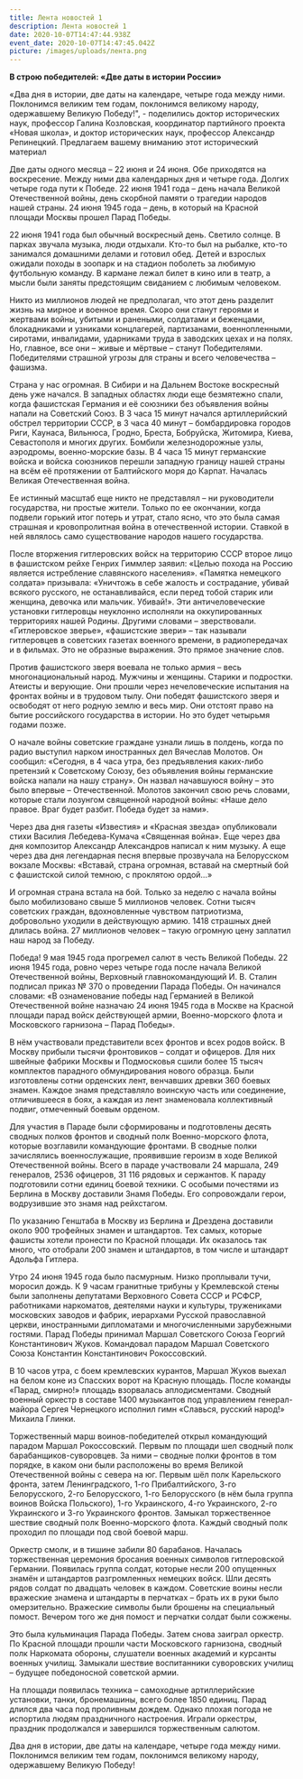```yaml
---
title: Лента новостей 1
description: Лента новостей 1
date: 2020-10-07T14:47:44.938Z
event_date: 2020-10-07T14:47:45.042Z
picture: /images/uploads/лента.png
---
```

<!--\[if !mso]>
<style>
v\:* {behavior:url(#default#VML);}
o\:* {behavior:url(#default#VML);}
w\:* {behavior:url(#default#VML);}
.shape {behavior:url(#default#VML);}
</style>
<!\[endif]-->

<!--\[if gte mso 9]><xml>
 <o:OfficeDocumentSettings>
  <o:AllowPNG/>
 </o:OfficeDocumentSettings>
</xml><!\[endif]-->

<!--\[if gte mso 9]><xml>
 <w:WordDocument>
  <w:View>Normal</w:View>
  <w:Zoom>0</w:Zoom>
  <w:TrackMoves>false</w:TrackMoves>
  <w:TrackFormatting/>
  <w:PunctuationKerning/>
  <w:ValidateAgainstSchemas/>
  <w:SaveIfXMLInvalid>false</w:SaveIfXMLInvalid>
  <w:IgnoreMixedContent>false</w:IgnoreMixedContent>
  <w:AlwaysShowPlaceholderText>false</w:AlwaysShowPlaceholderText>
  <w:DoNotPromoteQF/>
  <w:LidThemeOther>RU</w:LidThemeOther>
  <w:LidThemeAsian>X-NONE</w:LidThemeAsian>
  <w:LidThemeComplexScript>X-NONE</w:LidThemeComplexScript>
  <w:Compatibility>
   <w:BreakWrappedTables/>
   <w:SnapToGridInCell/>
   <w:WrapTextWithPunct/>
   <w:UseAsianBreakRules/>
   <w:DontGrowAutofit/>
   <w:SplitPgBreakAndParaMark/>
   <w:EnableOpenTypeKerning/>
   <w:DontFlipMirrorIndents/>
   <w:OverrideTableStyleHps/>
  </w:Compatibility>
  <m:mathPr>
   <m:mathFont m:val="Cambria Math"/>
   <m:brkBin m:val="before"/>
   <m:brkBinSub m:val="&#45;-"/>
   <m:smallFrac m:val="off"/>
   <m:dispDef/>
   <m:lMargin m:val="0"/>
   <m:rMargin m:val="0"/>
   <m:defJc m:val="centerGroup"/>
   <m:wrapIndent m:val="1440"/>
   <m:intLim m:val="subSup"/>
   <m:naryLim m:val="undOvr"/>
  </m:mathPr></w:WordDocument>
</xml><!\[endif]-->

<!--\[if gte mso 9]><xml>
 <w:LatentStyles DefLockedState="false" DefUnhideWhenUsed="true"
  DefSemiHidden="true" DefQFormat="false" DefPriority="99"
  LatentStyleCount="267">
  <w:LsdException Locked="false" Priority="0" SemiHidden="false"
   UnhideWhenUsed="false" QFormat="true" Name="Normal"/>
  <w:LsdException Locked="false" Priority="9" SemiHidden="false"
   UnhideWhenUsed="false" QFormat="true" Name="heading 1"/>
  <w:LsdException Locked="false" Priority="9" QFormat="true" Name="heading 2"/>
  <w:LsdException Locked="false" Priority="9" QFormat="true" Name="heading 3"/>
  <w:LsdException Locked="false" Priority="9" QFormat="true" Name="heading 4"/>
  <w:LsdException Locked="false" Priority="9" QFormat="true" Name="heading 5"/>
  <w:LsdException Locked="false" Priority="9" QFormat="true" Name="heading 6"/>
  <w:LsdException Locked="false" Priority="9" QFormat="true" Name="heading 7"/>
  <w:LsdException Locked="false" Priority="9" QFormat="true" Name="heading 8"/>
  <w:LsdException Locked="false" Priority="9" QFormat="true" Name="heading 9"/>
  <w:LsdException Locked="false" Priority="39" Name="toc 1"/>
  <w:LsdException Locked="false" Priority="39" Name="toc 2"/>
  <w:LsdException Locked="false" Priority="39" Name="toc 3"/>
  <w:LsdException Locked="false" Priority="39" Name="toc 4"/>
  <w:LsdException Locked="false" Priority="39" Name="toc 5"/>
  <w:LsdException Locked="false" Priority="39" Name="toc 6"/>
  <w:LsdException Locked="false" Priority="39" Name="toc 7"/>
  <w:LsdException Locked="false" Priority="39" Name="toc 8"/>
  <w:LsdException Locked="false" Priority="39" Name="toc 9"/>
  <w:LsdException Locked="false" Priority="35" QFormat="true" Name="caption"/>
  <w:LsdException Locked="false" Priority="10" SemiHidden="false"
   UnhideWhenUsed="false" QFormat="true" Name="Title"/>
  <w:LsdException Locked="false" Priority="1" Name="Default Paragraph Font"/>
  <w:LsdException Locked="false" Priority="11" SemiHidden="false"
   UnhideWhenUsed="false" QFormat="true" Name="Subtitle"/>
  <w:LsdException Locked="false" Priority="22" SemiHidden="false"
   UnhideWhenUsed="false" QFormat="true" Name="Strong"/>
  <w:LsdException Locked="false" Priority="20" SemiHidden="false"
   UnhideWhenUsed="false" QFormat="true" Name="Emphasis"/>
  <w:LsdException Locked="false" Priority="59" SemiHidden="false"
   UnhideWhenUsed="false" Name="Table Grid"/>
  <w:LsdException Locked="false" UnhideWhenUsed="false" Name="Placeholder Text"/>
  <w:LsdException Locked="false" Priority="1" SemiHidden="false"
   UnhideWhenUsed="false" QFormat="true" Name="No Spacing"/>
  <w:LsdException Locked="false" Priority="60" SemiHidden="false"
   UnhideWhenUsed="false" Name="Light Shading"/>
  <w:LsdException Locked="false" Priority="61" SemiHidden="false"
   UnhideWhenUsed="false" Name="Light List"/>
  <w:LsdException Locked="false" Priority="62" SemiHidden="false"
   UnhideWhenUsed="false" Name="Light Grid"/>
  <w:LsdException Locked="false" Priority="63" SemiHidden="false"
   UnhideWhenUsed="false" Name="Medium Shading 1"/>
  <w:LsdException Locked="false" Priority="64" SemiHidden="false"
   UnhideWhenUsed="false" Name="Medium Shading 2"/>
  <w:LsdException Locked="false" Priority="65" SemiHidden="false"
   UnhideWhenUsed="false" Name="Medium List 1"/>
  <w:LsdException Locked="false" Priority="66" SemiHidden="false"
   UnhideWhenUsed="false" Name="Medium List 2"/>
  <w:LsdException Locked="false" Priority="67" SemiHidden="false"
   UnhideWhenUsed="false" Name="Medium Grid 1"/>
  <w:LsdException Locked="false" Priority="68" SemiHidden="false"
   UnhideWhenUsed="false" Name="Medium Grid 2"/>
  <w:LsdException Locked="false" Priority="69" SemiHidden="false"
   UnhideWhenUsed="false" Name="Medium Grid 3"/>
  <w:LsdException Locked="false" Priority="70" SemiHidden="false"
   UnhideWhenUsed="false" Name="Dark List"/>
  <w:LsdException Locked="false" Priority="71" SemiHidden="false"
   UnhideWhenUsed="false" Name="Colorful Shading"/>
  <w:LsdException Locked="false" Priority="72" SemiHidden="false"
   UnhideWhenUsed="false" Name="Colorful List"/>
  <w:LsdException Locked="false" Priority="73" SemiHidden="false"
   UnhideWhenUsed="false" Name="Colorful Grid"/>
  <w:LsdException Locked="false" Priority="60" SemiHidden="false"
   UnhideWhenUsed="false" Name="Light Shading Accent 1"/>
  <w:LsdException Locked="false" Priority="61" SemiHidden="false"
   UnhideWhenUsed="false" Name="Light List Accent 1"/>
  <w:LsdException Locked="false" Priority="62" SemiHidden="false"
   UnhideWhenUsed="false" Name="Light Grid Accent 1"/>
  <w:LsdException Locked="false" Priority="63" SemiHidden="false"
   UnhideWhenUsed="false" Name="Medium Shading 1 Accent 1"/>
  <w:LsdException Locked="false" Priority="64" SemiHidden="false"
   UnhideWhenUsed="false" Name="Medium Shading 2 Accent 1"/>
  <w:LsdException Locked="false" Priority="65" SemiHidden="false"
   UnhideWhenUsed="false" Name="Medium List 1 Accent 1"/>
  <w:LsdException Locked="false" UnhideWhenUsed="false" Name="Revision"/>
  <w:LsdException Locked="false" Priority="34" SemiHidden="false"
   UnhideWhenUsed="false" QFormat="true" Name="List Paragraph"/>
  <w:LsdException Locked="false" Priority="29" SemiHidden="false"
   UnhideWhenUsed="false" QFormat="true" Name="Quote"/>
  <w:LsdException Locked="false" Priority="30" SemiHidden="false"
   UnhideWhenUsed="false" QFormat="true" Name="Intense Quote"/>
  <w:LsdException Locked="false" Priority="66" SemiHidden="false"
   UnhideWhenUsed="false" Name="Medium List 2 Accent 1"/>
  <w:LsdException Locked="false" Priority="67" SemiHidden="false"
   UnhideWhenUsed="false" Name="Medium Grid 1 Accent 1"/>
  <w:LsdException Locked="false" Priority="68" SemiHidden="false"
   UnhideWhenUsed="false" Name="Medium Grid 2 Accent 1"/>
  <w:LsdException Locked="false" Priority="69" SemiHidden="false"
   UnhideWhenUsed="false" Name="Medium Grid 3 Accent 1"/>
  <w:LsdException Locked="false" Priority="70" SemiHidden="false"
   UnhideWhenUsed="false" Name="Dark List Accent 1"/>
  <w:LsdException Locked="false" Priority="71" SemiHidden="false"
   UnhideWhenUsed="false" Name="Colorful Shading Accent 1"/>
  <w:LsdException Locked="false" Priority="72" SemiHidden="false"
   UnhideWhenUsed="false" Name="Colorful List Accent 1"/>
  <w:LsdException Locked="false" Priority="73" SemiHidden="false"
   UnhideWhenUsed="false" Name="Colorful Grid Accent 1"/>
  <w:LsdException Locked="false" Priority="60" SemiHidden="false"
   UnhideWhenUsed="false" Name="Light Shading Accent 2"/>
  <w:LsdException Locked="false" Priority="61" SemiHidden="false"
   UnhideWhenUsed="false" Name="Light List Accent 2"/>
  <w:LsdException Locked="false" Priority="62" SemiHidden="false"
   UnhideWhenUsed="false" Name="Light Grid Accent 2"/>
  <w:LsdException Locked="false" Priority="63" SemiHidden="false"
   UnhideWhenUsed="false" Name="Medium Shading 1 Accent 2"/>
  <w:LsdException Locked="false" Priority="64" SemiHidden="false"
   UnhideWhenUsed="false" Name="Medium Shading 2 Accent 2"/>
  <w:LsdException Locked="false" Priority="65" SemiHidden="false"
   UnhideWhenUsed="false" Name="Medium List 1 Accent 2"/>
  <w:LsdException Locked="false" Priority="66" SemiHidden="false"
   UnhideWhenUsed="false" Name="Medium List 2 Accent 2"/>
  <w:LsdException Locked="false" Priority="67" SemiHidden="false"
   UnhideWhenUsed="false" Name="Medium Grid 1 Accent 2"/>
  <w:LsdException Locked="false" Priority="68" SemiHidden="false"
   UnhideWhenUsed="false" Name="Medium Grid 2 Accent 2"/>
  <w:LsdException Locked="false" Priority="69" SemiHidden="false"
   UnhideWhenUsed="false" Name="Medium Grid 3 Accent 2"/>
  <w:LsdException Locked="false" Priority="70" SemiHidden="false"
   UnhideWhenUsed="false" Name="Dark List Accent 2"/>
  <w:LsdException Locked="false" Priority="71" SemiHidden="false"
   UnhideWhenUsed="false" Name="Colorful Shading Accent 2"/>
  <w:LsdException Locked="false" Priority="72" SemiHidden="false"
   UnhideWhenUsed="false" Name="Colorful List Accent 2"/>
  <w:LsdException Locked="false" Priority="73" SemiHidden="false"
   UnhideWhenUsed="false" Name="Colorful Grid Accent 2"/>
  <w:LsdException Locked="false" Priority="60" SemiHidden="false"
   UnhideWhenUsed="false" Name="Light Shading Accent 3"/>
  <w:LsdException Locked="false" Priority="61" SemiHidden="false"
   UnhideWhenUsed="false" Name="Light List Accent 3"/>
  <w:LsdException Locked="false" Priority="62" SemiHidden="false"
   UnhideWhenUsed="false" Name="Light Grid Accent 3"/>
  <w:LsdException Locked="false" Priority="63" SemiHidden="false"
   UnhideWhenUsed="false" Name="Medium Shading 1 Accent 3"/>
  <w:LsdException Locked="false" Priority="64" SemiHidden="false"
   UnhideWhenUsed="false" Name="Medium Shading 2 Accent 3"/>
  <w:LsdException Locked="false" Priority="65" SemiHidden="false"
   UnhideWhenUsed="false" Name="Medium List 1 Accent 3"/>
  <w:LsdException Locked="false" Priority="66" SemiHidden="false"
   UnhideWhenUsed="false" Name="Medium List 2 Accent 3"/>
  <w:LsdException Locked="false" Priority="67" SemiHidden="false"
   UnhideWhenUsed="false" Name="Medium Grid 1 Accent 3"/>
  <w:LsdException Locked="false" Priority="68" SemiHidden="false"
   UnhideWhenUsed="false" Name="Medium Grid 2 Accent 3"/>
  <w:LsdException Locked="false" Priority="69" SemiHidden="false"
   UnhideWhenUsed="false" Name="Medium Grid 3 Accent 3"/>
  <w:LsdException Locked="false" Priority="70" SemiHidden="false"
   UnhideWhenUsed="false" Name="Dark List Accent 3"/>
  <w:LsdException Locked="false" Priority="71" SemiHidden="false"
   UnhideWhenUsed="false" Name="Colorful Shading Accent 3"/>
  <w:LsdException Locked="false" Priority="72" SemiHidden="false"
   UnhideWhenUsed="false" Name="Colorful List Accent 3"/>
  <w:LsdException Locked="false" Priority="73" SemiHidden="false"
   UnhideWhenUsed="false" Name="Colorful Grid Accent 3"/>
  <w:LsdException Locked="false" Priority="60" SemiHidden="false"
   UnhideWhenUsed="false" Name="Light Shading Accent 4"/>
  <w:LsdException Locked="false" Priority="61" SemiHidden="false"
   UnhideWhenUsed="false" Name="Light List Accent 4"/>
  <w:LsdException Locked="false" Priority="62" SemiHidden="false"
   UnhideWhenUsed="false" Name="Light Grid Accent 4"/>
  <w:LsdException Locked="false" Priority="63" SemiHidden="false"
   UnhideWhenUsed="false" Name="Medium Shading 1 Accent 4"/>
  <w:LsdException Locked="false" Priority="64" SemiHidden="false"
   UnhideWhenUsed="false" Name="Medium Shading 2 Accent 4"/>
  <w:LsdException Locked="false" Priority="65" SemiHidden="false"
   UnhideWhenUsed="false" Name="Medium List 1 Accent 4"/>
  <w:LsdException Locked="false" Priority="66" SemiHidden="false"
   UnhideWhenUsed="false" Name="Medium List 2 Accent 4"/>
  <w:LsdException Locked="false" Priority="67" SemiHidden="false"
   UnhideWhenUsed="false" Name="Medium Grid 1 Accent 4"/>
  <w:LsdException Locked="false" Priority="68" SemiHidden="false"
   UnhideWhenUsed="false" Name="Medium Grid 2 Accent 4"/>
  <w:LsdException Locked="false" Priority="69" SemiHidden="false"
   UnhideWhenUsed="false" Name="Medium Grid 3 Accent 4"/>
  <w:LsdException Locked="false" Priority="70" SemiHidden="false"
   UnhideWhenUsed="false" Name="Dark List Accent 4"/>
  <w:LsdException Locked="false" Priority="71" SemiHidden="false"
   UnhideWhenUsed="false" Name="Colorful Shading Accent 4"/>
  <w:LsdException Locked="false" Priority="72" SemiHidden="false"
   UnhideWhenUsed="false" Name="Colorful List Accent 4"/>
  <w:LsdException Locked="false" Priority="73" SemiHidden="false"
   UnhideWhenUsed="false" Name="Colorful Grid Accent 4"/>
  <w:LsdException Locked="false" Priority="60" SemiHidden="false"
   UnhideWhenUsed="false" Name="Light Shading Accent 5"/>
  <w:LsdException Locked="false" Priority="61" SemiHidden="false"
   UnhideWhenUsed="false" Name="Light List Accent 5"/>
  <w:LsdException Locked="false" Priority="62" SemiHidden="false"
   UnhideWhenUsed="false" Name="Light Grid Accent 5"/>
  <w:LsdException Locked="false" Priority="63" SemiHidden="false"
   UnhideWhenUsed="false" Name="Medium Shading 1 Accent 5"/>
  <w:LsdException Locked="false" Priority="64" SemiHidden="false"
   UnhideWhenUsed="false" Name="Medium Shading 2 Accent 5"/>
  <w:LsdException Locked="false" Priority="65" SemiHidden="false"
   UnhideWhenUsed="false" Name="Medium List 1 Accent 5"/>
  <w:LsdException Locked="false" Priority="66" SemiHidden="false"
   UnhideWhenUsed="false" Name="Medium List 2 Accent 5"/>
  <w:LsdException Locked="false" Priority="67" SemiHidden="false"
   UnhideWhenUsed="false" Name="Medium Grid 1 Accent 5"/>
  <w:LsdException Locked="false" Priority="68" SemiHidden="false"
   UnhideWhenUsed="false" Name="Medium Grid 2 Accent 5"/>
  <w:LsdException Locked="false" Priority="69" SemiHidden="false"
   UnhideWhenUsed="false" Name="Medium Grid 3 Accent 5"/>
  <w:LsdException Locked="false" Priority="70" SemiHidden="false"
   UnhideWhenUsed="false" Name="Dark List Accent 5"/>
  <w:LsdException Locked="false" Priority="71" SemiHidden="false"
   UnhideWhenUsed="false" Name="Colorful Shading Accent 5"/>
  <w:LsdException Locked="false" Priority="72" SemiHidden="false"
   UnhideWhenUsed="false" Name="Colorful List Accent 5"/>
  <w:LsdException Locked="false" Priority="73" SemiHidden="false"
   UnhideWhenUsed="false" Name="Colorful Grid Accent 5"/>
  <w:LsdException Locked="false" Priority="60" SemiHidden="false"
   UnhideWhenUsed="false" Name="Light Shading Accent 6"/>
  <w:LsdException Locked="false" Priority="61" SemiHidden="false"
   UnhideWhenUsed="false" Name="Light List Accent 6"/>
  <w:LsdException Locked="false" Priority="62" SemiHidden="false"
   UnhideWhenUsed="false" Name="Light Grid Accent 6"/>
  <w:LsdException Locked="false" Priority="63" SemiHidden="false"
   UnhideWhenUsed="false" Name="Medium Shading 1 Accent 6"/>
  <w:LsdException Locked="false" Priority="64" SemiHidden="false"
   UnhideWhenUsed="false" Name="Medium Shading 2 Accent 6"/>
  <w:LsdException Locked="false" Priority="65" SemiHidden="false"
   UnhideWhenUsed="false" Name="Medium List 1 Accent 6"/>
  <w:LsdException Locked="false" Priority="66" SemiHidden="false"
   UnhideWhenUsed="false" Name="Medium List 2 Accent 6"/>
  <w:LsdException Locked="false" Priority="67" SemiHidden="false"
   UnhideWhenUsed="false" Name="Medium Grid 1 Accent 6"/>
  <w:LsdException Locked="false" Priority="68" SemiHidden="false"
   UnhideWhenUsed="false" Name="Medium Grid 2 Accent 6"/>
  <w:LsdException Locked="false" Priority="69" SemiHidden="false"
   UnhideWhenUsed="false" Name="Medium Grid 3 Accent 6"/>
  <w:LsdException Locked="false" Priority="70" SemiHidden="false"
   UnhideWhenUsed="false" Name="Dark List Accent 6"/>
  <w:LsdException Locked="false" Priority="71" SemiHidden="false"
   UnhideWhenUsed="false" Name="Colorful Shading Accent 6"/>
  <w:LsdException Locked="false" Priority="72" SemiHidden="false"
   UnhideWhenUsed="false" Name="Colorful List Accent 6"/>
  <w:LsdException Locked="false" Priority="73" SemiHidden="false"
   UnhideWhenUsed="false" Name="Colorful Grid Accent 6"/>
  <w:LsdException Locked="false" Priority="19" SemiHidden="false"
   UnhideWhenUsed="false" QFormat="true" Name="Subtle Emphasis"/>
  <w:LsdException Locked="false" Priority="21" SemiHidden="false"
   UnhideWhenUsed="false" QFormat="true" Name="Intense Emphasis"/>
  <w:LsdException Locked="false" Priority="31" SemiHidden="false"
   UnhideWhenUsed="false" QFormat="true" Name="Subtle Reference"/>
  <w:LsdException Locked="false" Priority="32" SemiHidden="false"
   UnhideWhenUsed="false" QFormat="true" Name="Intense Reference"/>
  <w:LsdException Locked="false" Priority="33" SemiHidden="false"
   UnhideWhenUsed="false" QFormat="true" Name="Book Title"/>
  <w:LsdException Locked="false" Priority="37" Name="Bibliography"/>
  <w:LsdException Locked="false" Priority="39" QFormat="true" Name="TOC Heading"/>
 </w:LatentStyles>
</xml><!\[endif]-->

<!--\[if gte mso 10]>
<style>
 /* Style Definitions */
 table.MsoNormalTable
	{mso-style-name:"Обычная таблица";
	mso-tstyle-rowband-size:0;
	mso-tstyle-colband-size:0;
	mso-style-noshow:yes;
	mso-style-priority:99;
	mso-style-parent:"";
	mso-padding-alt:0cm 5.4pt 0cm 5.4pt;
	mso-para-margin-top:0cm;
	mso-para-margin-right:0cm;
	mso-para-margin-bottom:8.0pt;
	mso-para-margin-left:0cm;
	line-height:107%;
	mso-pagination:widow-orphan;
	font-size:11.0pt;
	font-family:"Calibri","sans-serif";
	mso-ascii-font-family:Calibri;
	mso-ascii-theme-font:minor-latin;
	mso-hansi-font-family:Calibri;
	mso-hansi-theme-font:minor-latin;
	mso-bidi-font-family:"Times New Roman";
	mso-bidi-theme-font:minor-bidi;
	mso-fareast-language:EN-US;}
</style>
<!\[endif]-->

<!--StartFragment-->

**В строю победителей: «Две даты в истории России»**

«Два дня в истории, две даты на календаре, четыре года между ними. Поклонимся великим тем годам, поклонимся великому народу, одержавшему Великую Победу!", - поделились доктор исторических наук, профессор Галина Козловская, координатор партийного проекта «Новая школа», и доктор исторических наук, профессор Александр Репинецкий. Предлагаем вашему вниманию этот исторический материал

Две даты одного месяца – 22 июня и 24 июня. Обе приходятся на воскресение. Между ними два календарных дня и четыре года. Долгих четыре года пути к Победе. 22 июня 1941 года – день начала Великой Отечественной войны, день скорбной памяти о трагедии народов нашей страны. 24 июня 1945 года – день, в который на Красной площади Москвы прошел Парад Победы.

22 июня 1941 года был обычный воскресный день. Светило солнце. В парках звучала музыка, люди отдыхали. Кто-то был на рыбалке, кто-то занимался домашними делами и готовил обед. Детей и взрослых ожидали походы в зоопарк и на стадион поболеть за любимую футбольную команду. В кармане лежал билет в кино или в театр, а мысли были заняты предстоящим свиданием с любимым человеком.

Никто из миллионов людей не предполагал, что этот день разделит жизнь на мирное и военное время. Скоро они станут героями и жертвами войны, убитыми и ранеными, солдатами и беженцами, блокадниками и узниками концлагерей, партизанами, военнопленными, сиротами, инвалидами, ударниками труда в заводских цехах и на полях. Но, главное, все они – живые и мёртвые – станут Победителями. Победителями страшной угрозы для страны и всего человечества – фашизма.

Страна у нас огромная. В Сибири и на Дальнем Востоке воскресный день уже начался. В западных областях люди еще безмятежно спали, когда фашистская Германия и её союзники без объявления войны напали на Советский Союз. В 3 часа 15 минут начался артиллерийский обстрел территории СССР, в 3 часа 40 минут – бомбардировка городов Риги, Каунаса, Вильнюса, Гродно, Бреста, Бобруйска, Житомира, Киева, Севастополя и многих других. Бомбили железнодорожные узлы, аэродромы, военно-морские базы. В 4 часа 15 минут германские войска и войска союзников перешли западную границу нашей страны на всём её протяжении от Балтийского моря до Карпат. Началась Великая Отечественная война.

Ее истинный масштаб еще никто не представлял – ни руководители государства, ни простые жители. Только по ее окончании, когда подвели горький итог потерь и утрат, стало ясно, что это была самая страшная и кровопролитная война в отечественной истории. Ставкой в ней являлось само существование народов нашего государства.

После вторжения гитлеровских войск на территорию СССР второе лицо в фашистском рейхе Генрих Гиммлер заявил: «Целью похода на Россию является истребление славянского населения». «Памятка немецкого солдата» призывала: «Уничтожь в себе жалость и сострадание, убивай всякого русского, не останавливайся, если перед тобой старик или женщина, девочка или мальчик. Убивай!». Эти античеловеческие установки гитлеровцы неуклонно исполняли на оккупированных территориях нашей Родины. Другими словами – зверствовали. «Гитлеровское зверье», «фашистские звери» – так называли гитлеровцев в советских газетах военного времени, в радиопередачах и в фильмах. Это не образные выражения. Это прямое значение слов.

Против фашистского зверя воевала не только армия – весь многонациональный народ. Мужчины и женщины. Старики и подростки. Атеисты и верующие. Они прошли через нечеловеческие испытания на фронтах войны и в трудовом тылу. Они победят фашистского зверя и освободят от него родную землю и весь мир. Они отстоят право на бытие российского государства в истории. Но это будет четырьмя годами позже.

О начале войны советские граждане узнали лишь в полдень, когда по радио выступил нарком иностранных дел Вячеслав Молотов. Он сообщил: «Сегодня, в 4 часа утра, без предъявления каких-либо претензий к Советскому Союзу, без объявления войны германские войска напали на нашу страну». Он назвал начавшуюся войну – это было впервые – Отечественной. Молотов закончил свою речь словами, которые стали лозунгом священной народной войны: «Наше дело правое. Враг будет разбит. Победа будет за нами».

Через два дня газеты «Известия» и «Красная звезда» опубликовали стихи Василия Лебедева-Кумача «Священная война». Еще через два дня композитор Александр Александров написал к ним музыку. А еще через два дня легендарная песня впервые прозвучала на Белорусском вокзале Москвы: «Вставай, страна огромная, вставай на смертный бой с фашистской силой темною, с проклятою ордой...»

И огромная страна встала на бой. Только за неделю с начала войны было мобилизовано свыше 5 миллионов человек. Сотни тысяч советских граждан, вдохновленные чувством патриотизма, добровольно уходили в действующую армию. 1418 страшных дней длилась война. 27 миллионов человек – такую огромную цену заплатил наш народ за Победу.

Победа! 9 мая 1945 года прогремел салют в честь Великой Победы. 22 июня 1945 года, ровно через четыре года после начала Великой Отечественной войны, Верховный главнокомандующий И. В. Сталин подписал приказ № 370 о проведении Парада Победы. Он начинался словами: «В ознаменование победы над Германией в Великой Отечественной войне назначаю 24 июня 1945 года в Москве на Красной площади парад войск действующей армии, Военно-морского флота и Московского гарнизона – Парад Победы».

В нём участвовали представители всех фронтов и всех родов войск. В Москву прибыли тысячи фронтовиков – солдат и офицеров. Для них швейные фабрики Москвы и Подмосковья сшили более 15 тысяч комплектов парадного обмундирования нового образца. Были изготовлены сотни орденских лент, венчавших древки 360 боевых знамен. Каждое знамя представляло воинскую часть или соединение, отличившееся в боях, а каждая из лент знаменовала коллективный подвиг, отмеченный боевым орденом.

Для участия в Параде были сформированы и подготовлены десять сводных полков фронтов и сводный полк Военно-морского флота, которые возглавили командующие фронтами. В сводные полки зачислялись военнослужащие, проявившие героизм в ходе Великой Отечественной войны. Всего в параде участвовали 24 маршала, 249 генералов, 2536 офицеров, 31 116 рядовых и сержантов. К параду подготовили сотни единиц боевой техники. С особыми почестями из Берлина в Москву доставили Знамя Победы. Его сопровождали герои, водрузившие это знамя над рейхстагом.

По указанию Генштаба в Москву из Берлина и Дрездена доставили около 900 трофейных знамен и штандартов. Тех самых, которые фашисты хотели пронести по Красной площади. Их оказалось так много, что отобрали 200 знамен и штандартов, в том числе и штандарт Адольфа Гитлера.

Утро 24 июня 1945 года было пасмурным. Низко проплывали тучи, моросил дождь. К 9 часам гранитные трибуны у Кремлевской стены были заполнены депутатами Верховного Совета СССР и РСФСР, работниками наркоматов, деятелями науки и культуры, тружениками московских заводов и фабрик, иерархами Русской православной церкви, иностранными дипломатами и многочисленными зарубежными гостями. Парад Победы принимал Маршал Советского Союза Георгий Константинович Жуков. Командовал парадом Маршал Советского Союза Константин Константинович Рокоссовский.

В 10 часов утра, с боем кремлевских курантов, Маршал Жуков выехал на белом коне из Спасских ворот на Красную площадь. После команды «Парад, смирно!» площадь взорвалась аплодисментами. Сводный военный оркестр в составе 1400 музыкантов под управлением генерал-майора Сергея Чернецкого исполнил гимн «Славься, русский народ!» Михаила Глинки.

Торжественный марш воинов-победителей открыл командующий парадом Маршал Рокоссовский. Первым по площади шел сводный полк барабанщиков-суворовцев. За ними – сводные полки фронтов в том порядке, в каком они были расположены во время Великой Отечественной войны с севера на юг. Первым шёл полк Карельского фронта, затем Ленинградского, 1-го Прибалтийского, 3-го Белорусского, 2-го Белорусского, 1-го Белорусского (в нём была группа воинов Войска Польского), 1-го Украинского, 4-го Украинского, 2-го Украинского и 3-го Украинского фронтов. Замыкал торжественное шествие сводный полк Военно-морского флота. Каждый сводный полк проходил по площади под свой боевой марш.

Оркестр смолк, и в тишине забили 80 барабанов. Началась торжественная церемония бросания военных символов гитлеровской Германии. Появилась группа солдат, которые несли 200 опущенных знамён и штандартов разгромленных немецких войск. Шли десять рядов солдат по двадцать человек в каждом. Советские воины несли вражеские знамена и штандарты в перчатках – брать их в руки было омерзительно. Вражеские символы были брошены на специальный помост. Вечером того же дня помост и перчатки солдат были сожжены.

Это была кульминация Парада Победы. Затем снова заиграл оркестр. По Красной площади прошли части Московского гарнизона, сводный полк Наркомата обороны, слушатели военных академий и курсанты военных училищ. Замыкали шествие воспитанники суворовских училищ – будущее победоносной советской армии.

На площади появилась техника – самоходные артиллерийские установки, танки, бронемашины, всего более 1850 единиц. Парад длился два часа под проливным дождем. Однако плохая погода не испортила людям праздничного настроения. Играли оркестры, праздник продолжался и завершился торжественным салютом.

Два дня в истории, две даты на календаре, четыре года между ними. Поклонимся великим тем годам, поклонимся великому народу, одержавшему Великую Победу!

<!--\[if gte vml 1]><v:shapetype id="_x0000_t75" coordsize="21600,21600"
 o:spt="75" o:preferrelative="t" path="m@4@5l@4@11@9@11@9@5xe" filled="f"
 stroked="f">
 <v:stroke joinstyle="miter"/>
 <v:formulas>
  <v:f eqn="if lineDrawn pixelLineWidth 0"/>
  <v:f eqn="sum @0 1 0"/>
  <v:f eqn="sum 0 0 @1"/>
  <v:f eqn="prod @2 1 2"/>
  <v:f eqn="prod @3 21600 pixelWidth"/>
  <v:f eqn="prod @3 21600 pixelHeight"/>
  <v:f eqn="sum @0 0 1"/>
  <v:f eqn="prod @6 1 2"/>
  <v:f eqn="prod @7 21600 pixelWidth"/>
  <v:f eqn="sum @8 21600 0"/>
  <v:f eqn="prod @7 21600 pixelHeight"/>
  <v:f eqn="sum @10 21600 0"/>
 </v:formulas>
 <v:path o:extrusionok="f" gradientshapeok="t" o:connecttype="rect"/>
 <o:lock v:ext="edit" aspectratio="t"/>
</v:shapetype><v:shape id="Рисунок_x0020_6" o:spid="_x0000_i1025" type="#_x0000_t75"
 style='width:450pt;height:336.75pt;visibility:visible;mso-wrap-style:square'>
 <v:imagedata src="file:///C:\Users\CE46~1\AppData\Local\Temp\msohtmlclip1\01\clip_image001.png"
  o:title=""/>


<!--EndFragment-->